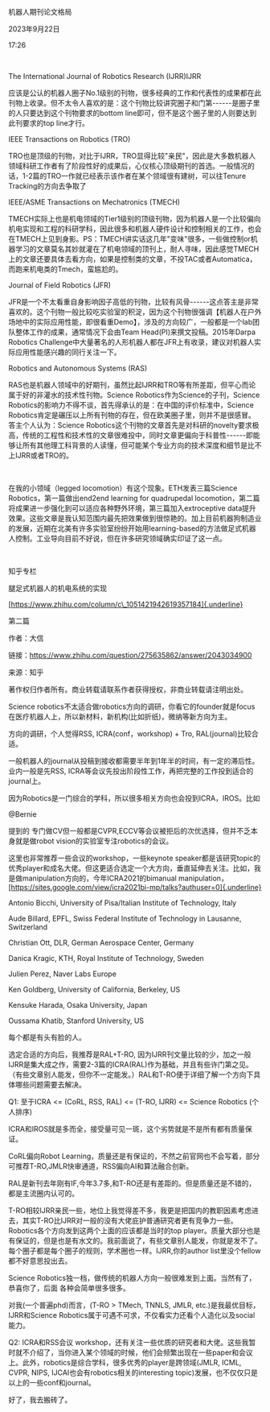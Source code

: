 机器人期刊论文格局

2023年9月22日

17:26

 

The International Journal of Robotics Research (IJRR)IJRR

应该是公认的机器人圈子No.1级别的刊物，很多经典的工作和代表性的成果都在此刊物上收录。但不太令人喜欢的是：这个刊物比较讲究圈子和门第------是圈子里的人只要达到这个刊物要求的bottom line即可，但不是这个圈子里的人则要达到此刊要求的top line才行。

IEEE Transactions on Robotics (TRO)

TRO也是顶级的刊物，对比于IJRR，TRO显得比较"亲民"，因此是大多数机器人领域科研工作者有了阶段性好的成果后，心仪核心顶级期刊的首选。一般情况的话，1-2篇的TRO一作就已经表示该作者在某个领域很有建树，可以往Tenure Tracking的方向去争取了

IEEE/ASME Transactions on Mechatronics (TMECH)

TMECH实际上也是机电领域的Tier1级别的顶级刊物，因为机器人是一个比较偏向机电实现和工程的科研学科，因此很多和机器人硬件设计和控制相关的工作，也会在TMECH上见到身影。PS：TMECH讲实话这几年"变味"很多，一些做控制or机器学习的文章莫名其妙就灌在了机电领域的顶刊上，耐人寻味，因此感觉TMECH上的文章还要具体去看方向，如果是控制类的文章，不投TAC或者Automatica，而跑来机电类的Tmech，蛮尴尬的。

Journal of Field Robotics (JFR)

JFR是一个不太看重自身影响因子高低的刊物，比较有风骨------这点答主是非常喜欢的。这个刊物一般比较吃实验室的积淀，因为这个刊物很强调【机器人在户外场地中的实际应用性能，即很看重Demo】，涉及的方向较广，一般都是一个lab团队整体工作的成果，通常情况下会由Team Head(PI)来撰文投稿。2015年Darpa Robotics Challenge中大量著名的人形机器人都在JFR上有收录，建议对机器人实际应用性能感兴趣的同行关注一下。

Robotics and Autonomous Systems (RAS)

RAS也是机器人领域中的好期刊，虽然比起IJRR和TRO等有所差距，但平心而论属于好的非灌水的技术性刊物。Science Robotics作为Science的子刊，Science Robotics的影响力不得不谈，首先得承认的是：在中国的评价标准中，Science Robotics肯定是碾压以上所有刊物的存在，但在欧美圈子里，则并不是很感冒。答主个人认为：Science Robotics这个刊物的文章首先是对科研的novelty要求极高，传统的工程性和技术性的文章很难投中，同时文章更偏向于科普性------即能够让所有其他理工科背景的人读懂，但可能某个专业方向的技术深度和细节是比不上IJRR或者TRO的。

 

在我的小领域（legged locomotion）有这个现象。ETH发表三篇Science Robotics，第一篇做出end2end learning for quadrupedal locomotion，第二篇将成果进一步强化到可以适应各种野外环境，第三篇加入extroceptive data提升效果。这些文章是我认知范围内最先把效果做到很惊艳的。加上目前机器狗制造业的发展，近期在北美有许多实验室纷纷开始用learning-based的方法做足式机器人控制。工业导向目前不好说，但在许多研究领域确实印证了这一点。

 

知乎专栏

腿足式机器人的机电系统的实现

[https://www.zhihu.com/column/c\_1051421942619357184]{.underline}

第二篇

作者：大信

链接：https://www.zhihu.com/question/275635862/answer/2043034900

来源：知乎

著作权归作者所有。商业转载请联系作者获得授权，非商业转载请注明出处。

Science robotics不太适合做robotics方向的调研，你看它的founder就是focus在医疗机器人上，所以新材料，新机构(比如折纸)，微纳等新方向为主。

方向的调研，个人觉得RSS, ICRA(conf，workshop) + Tro, RAL(journal)比较合适。

一般机器人的journal从投稿到接收都需要半年到1年半的时间，有一定的滞后性。业内一般是先RSS, ICRA等会议先投出阶段性工作，再把完整的工作投到适合的journal上。

因为Robotics是一门综合的学科，所以很多相关方向也会投到ICRA，IROS。比如

@Bernie

提到的 专门做CV但一般都是CVPR,ECCV等会议被拒后的次优选择，但并不乏本身就是做robot vision的实验室专注robotics的会议。

这里也非常推荐一些会议的workshop，一些keynote speaker都是该研究topic的优秀player和成名大佬。但这更适合选定一个大方向，垂直延伸去关注。比如，我是做manipulation方向的，今年ICRA2021的bimanual manipulation， [https://sites.google.com/view/icra2021bi-mp/talks?authuser=0]{.underline}

Antonio Bicchi, University of Pisa/Italian Institute of Technology, Italy

Aude Billard, EPFL, Swiss Federal Institute of Technology in Lausanne, Switzerland

Christian Ott, DLR, German Aerospace Center, Germany

Danica Kragic, KTH, Royal Institute of Technology, Sweden

Julien Perez, Naver Labs Europe

Ken Goldberg, University of California, Berkeley, US

Kensuke Harada, Osaka University, Japan

Oussama Khatib, Stanford University, US

每个都是有头有脸的人。

选定合适的方向后，我推荐是RAL+T-RO, 因为IJRR刊文量比较的少，加之一般IJRR是集大成之作，需要2-3篇的ICRA(RAL)作为基础，并且有些许门第之见。（有些文章别人能发，但你不一定能发。）RAL和T-RO便于详细了解一个方向下具体哪些问题需要去解决。

Q1: 至于ICRA \<= (CoRL, RSS, RAL) \<= (T-RO, IJRR) \<= Science Robotics (个人排序)

ICRA和IROS就是多而全，接受量可见一斑，这个劣势就是不是所有都有质量保证。

CoRL偏向Robot Learning，质量还是有保证的，不然之前官网也不会写着，部分可推荐T-RO,JMLR快审通道，RSS偏向AI和算法融合创新。

RAL是新刊去年刚有IF,今年3.7多,和T-RO还是有差距的。但是质量还是不错的，都是主流圈内认可的。

T-RO相较IJRR亲民一些，地位上我觉得差不多，我更是把国内的教职因素考虑进去，其实T-RO比IJRR对一般的没有大佬庇护普通研究者更有竞争力一些。Robotics各个方向发到这两个上面的应该都是当时的top player。质量大部分也是有保证的，但是也是有水文的。我前面说了，有些文章别人能发，你就是发不了。每个圈子都是每个圈子的规则，学术圈也一样。IJRR,你的author list里没个fellow都不好意思投出去。

Science Robotics独一档，做传统的机器人方向一般很难发到上面。当然有了，恭喜你了，后面 各种会简单很多很多。

对我(一个普遍phd)而言，(T-RO \> TMech, TNNLS, JMLR, etc.)是我最优目标，IJRR和Science Robotics属于可遇不可求，不仅看实力还看个人造化以及social能力。

Q2: ICRA和RSS会议 workshop，还有关注一些优质的研究者和大佬。这些我暂时就不介绍了，当你进入某个领域的时候，他们会频繁出现在一些paper和会议上。此外，robotics是综合学科，很多优秀的player是跨领域(JMLR, ICML, CVPR, NIPS, IJCAI也会有robotics相关的interesting topic)发展，也不仅仅只是以上的一些conf和journal。

好了，我去搬砖了。

 
